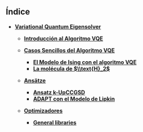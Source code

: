 ## Índice

- **[Variational Quantum Eigensolver](./Notebooks/Part_03_VQE)**

    - **[Introducción al Algoritmo VQE](./Notebooks/Part_03_VQE/Chapter_01_01_Introduction.ipynb)**

    - **[Casos Sencillos del Algoritmo VQE](./Notebooks/Part_03_VQE/Chapter_02_01_CasosSencillos_myst.md)**
        - **[El Modelo de Ising con el algoritmo VQE](./Notebooks/Part_03_VQE/Chapter_02_02_CasosSencillos/Section_021_Modelo-Ising.ipynb)**
        - **[La molécula de $\\text{H}_2$](./Notebooks/Part_03_VQE/Chapter_02_02_CasosSencillos/Section_022_Molecula-H2.ipynb)**

    - **[Ansätze](./Notebooks/Part_03_VQE/Chapter_03_01_Ansatze.ipynb)**
        - **[Ansatz k-UpCCGSD](./Notebooks/Part_03_VQE/Chapter_03_02_Ansatz/Section_031_k-UpCCGSD.ipynb)**
        - **[ADAPT con el Modelo de Lipkin](./Notebooks/Part_03_VQE/Chapter_03_02_Ansatz/Section_033_ADAPT.ipynb)**

    - **[Optimizadores](./Notebooks/Part_03_VQE/Chapter_04_01_Optimizadores_myst.md)**
        - **[General libraries](./Notebooks/Part_03_VQE/Chapter_04_02_Optimizadores/Section_041_Rotosolve_Qiskit.ipynb)**
